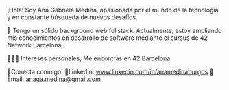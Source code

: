 ¡Hola! Soy Ana Gabriela Medina, apasionada por el mundo de la tecnología y en constante búsqueda de nuevos desafíos.

🚀 Tengo un sólido background web fullstack. Actualmente, estoy ampliando mis conocimientos en desarrollo de software mediante el cursus de 42 Network Barcelona.


👨🏽‍💻 Intereses personales;
Me encontras en 42 Barcelona


👤Conecta conmigo:
🔖LinkedIn: www.linkedin.com/in/anamedinaburgos
🔖Email: anaga.medina@gmail.com

<!---
Anagamedina/Anagamedina is a ✨ special ✨ repository because its `README.md` (this file) appears on your GitHub profile.
You can click the Preview link to take a look at your changes.
--->
